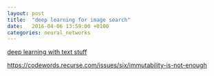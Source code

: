 ```yaml
---
layout: post
title:  "deep learning for image search"
date:   2016-04-06 13:59:00 +0100
categories: neural_networks
---
```

[deep learning with text stuff](http://iamaaditya.github.io/2016/04/visual_question_answering_demo_notebook)

https://codewords.recurse.com/issues/six/immutability-is-not-enough
